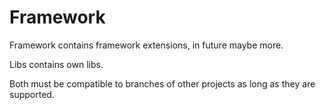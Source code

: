 # Framework

Framework contains framework extensions, in future maybe more.

Libs contains own libs.

Both must be compatible to branches of other projects as long as they are supported.

